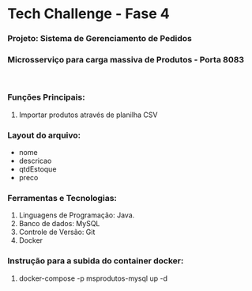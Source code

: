 # Tech Challenge - Fase 4 

### Projeto: Sistema de Gerenciamento de Pedidos

### Microsserviço para carga massiva de Produtos - Porta 8083

<br>

### Funções Principais:

1. Importar produtos através de planilha CSV


### Layout do arquivo:
* nome
* descricao
* qtdEstoque
* preco


### Ferramentas e Tecnologias:

1. Linguagens de Programação: Java.
2. Banco de dados: MySQL
3. Controle de Versão: Git
4. Docker


### Instrução para a subida do container docker:

1. docker-compose -p msprodutos-mysql up -d
